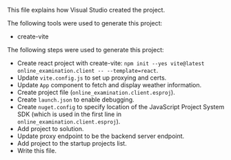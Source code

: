 This file explains how Visual Studio created the project.

The following tools were used to generate this project:
- create-vite

The following steps were used to generate this project:
- Create react project with create-vite: `npm init --yes vite@latest online_examination.client -- --template=react`.
- Update `vite.config.js` to set up proxying and certs.
- Update `App` component to fetch and display weather information.
- Create project file (`online_examination.client.esproj`).
- Create `launch.json` to enable debugging.
- Create `nuget.config` to specify location of the JavaScript Project System SDK (which is used in the first line in `online_examination.client.esproj`).
- Add project to solution.
- Update proxy endpoint to be the backend server endpoint.
- Add project to the startup projects list.
- Write this file.
